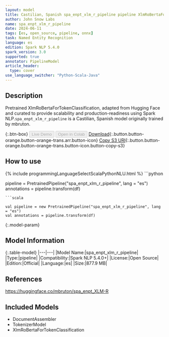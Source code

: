 ```yaml
---
layout: model
title: Castilian, Spanish spa_enpt_xlm_r_pipeline pipeline XlmRoBertaForTokenClassification from mbruton
author: John Snow Labs
name: spa_enpt_xlm_r_pipeline
date: 2024-06-11
tags: [es, open_source, pipeline, onnx]
task: Named Entity Recognition
language: es
edition: Spark NLP 5.4.0
spark_version: 3.0
supported: true
annotator: PipelineModel
article_header:
  type: cover
use_language_switcher: "Python-Scala-Java"
---
```


## Description

Pretrained XlmRoBertaForTokenClassification, adapted from Hugging Face and curated to provide scalability and production-readiness using Spark NLP.`spa_enpt_xlm_r_pipeline` is a Castilian, Spanish model originally trained by mbruton.

{:.btn-box}
<button class="button button-orange" disabled>Live Demo</button>
<button class="button button-orange" disabled>Open in Colab</button>
[Download](https://s3.amazonaws.com/auxdata.johnsnowlabs.com/public/models/spa_enpt_xlm_r_pipeline_es_5.4.0_3.0_1718131504737.zip){:.button.button-orange.button-orange-trans.arr.button-icon}
[Copy S3 URI](s3://auxdata.johnsnowlabs.com/public/models/spa_enpt_xlm_r_pipeline_es_5.4.0_3.0_1718131504737.zip){:.button.button-orange.button-orange-trans.button-icon.button-copy-s3}

## How to use



<div class="tabs-box" markdown="1">
{% include programmingLanguageSelectScalaPythonNLU.html %}
```python

pipeline = PretrainedPipeline("spa_enpt_xlm_r_pipeline", lang = "es")
annotations =  pipeline.transform(df)   

```
```scala

val pipeline = new PretrainedPipeline("spa_enpt_xlm_r_pipeline", lang = "es")
val annotations = pipeline.transform(df)

```
</div>

{:.model-param}
## Model Information

{:.table-model}
|---|---|
|Model Name:|spa_enpt_xlm_r_pipeline|
|Type:|pipeline|
|Compatibility:|Spark NLP 5.4.0+|
|License:|Open Source|
|Edition:|Official|
|Language:|es|
|Size:|877.9 MB|

## References

https://huggingface.co/mbruton/spa_enpt_XLM-R

## Included Models

- DocumentAssembler
- TokenizerModel
- XlmRoBertaForTokenClassification